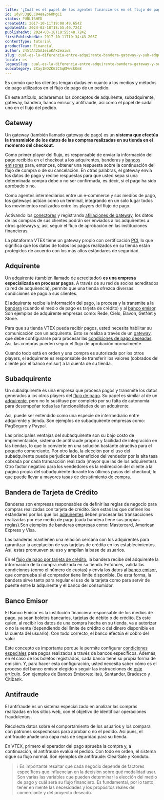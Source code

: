 ```yaml
---
title: '¿Cuál es el papel de los agentes financieros en el flujo de pago de un pedido en Brasil?'
id: 1dyPJ3gQCCO4ea2o6OMgCi
status: PUBLISHED
createdAt: 2017-10-11T19:08:49.654Z
updatedAt: 2024-03-18T18:55:40.724Z
publishedAt: 2024-03-18T18:55:40.724Z
firstPublishedAt: 2017-10-11T19:34:43.203Z
contentType: tutorial
productTeam: Financial
author: 245tA425AIeioKAk2eaiwS
slug: cual-es-la-diferencia-entre-adquirente-bandera-gateway-y-sub-adquirente-en-brasil
locale: es
legacySlug: cual-es-la-diferencia-entre-adquirente-bandera-gateway-y-sub-adquirente-en-brasil
subcategory: 2Xay1NOZKE2CSqKMwckOm8
---
```


Es común que los clientes tengan dudas en cuanto a los medios y métodos de pago utilizados en el flujo de pago de un pedido.

En este artículo, aclararemos los conceptos de adquirente, subadquirente, gateway, bandera, banco emisor y antifraude, así como el papel de cada uno en el flujo del pedido.

## Gateway

Un gateway (también llamado gateway de pago) es un __sistema que efectúa la transmisión de los datos de las compras realizadas en su tienda en el momento del checkout__.

Como primer player del flujo, es responsable de enviar la información del pago recibida en el checkout a los adquirentes, banderas y [bancos emisores](https://help.vtex.com/es/tutorial/que-es-banco-emissor--7aVIVGwgtU4SWuqowSQksg) para, entonces, obtener una respuesta sobre la continuación del flujo de compra o de su cancelación. En otras palabras, el gateway envía los datos de pago y recibe respuestas para que usted sepa si una determinada compra debe o no ser confirmada, es decir, si el pago ha sido aprobado o no. 

Como agentes intermediarios entre un  e-commerce y sus medios de pago, los gateways actúan como un terminal, integrando en un solo lugar todos los movimientos realizados entre los players del flujo de pago.

Activando los [conectores](https://help.vtex.com/es/tutorial/que-es-el-conector--3lze0Cu0bmyC6u2o2iaeEA "¿Qué es el conector?") y registrando [afiliaciones de  gateway](https://help.vtex.com/es/tutorial/afiliaciones-de-gateway--tutorials_444 " Registrar afiliaciones de gateway"), los datos de las compras de sus clientes podrán ser enviados a los adquirentes u otros gateways y, así, seguir el flujo de aprobación en las instituciones financieras.

La plataforma VTEX tiene un gateway propio con certificación [PCI](https://help.vtex.com/es/tutorial/que-es-el-pci-ssc--4jo3Vkox3amSO2w4qIWa0E "Qué es el PCI SSC"), lo que significa que los datos de todos los pagos realizados en su tienda están protegidos de acuerdo con los más altos estándares de seguridad.

## Adquirente

Un adquirente (también llamado de acreditador) __es una empresa especializada en procesar pagos__. A través de su red de socios acreditados (o red de adquirencia), permite que una tienda ofrezca diversas condiciones de pago a sus clientes.

El adquirente recibe la información del pago, la procesa y la transmite a la [bandera](https://help.vtex.com/es/tutorial/que-es-una-bandera-de-tarjeta-de-credito?locale=es "¿Qué es una bandera de tarjeta de crédito?") (cuando el medio de pago es tarjeta de crédito) y al [banco emisor](https://help.vtex.com/es/tutorial/que-es-el-banco-emisor?locale=es "¿Qué es el Banco Emisor?"). Son ejemplos de adquirente empresas como: Rede, Cielo, Elavon, GetNet y Stone. 

Para que su tienda VTEX pueda recibir pagos, usted necesita habilitar su comunicación con un adquirente. Esto se realiza a través de un [gateway](https://help.vtex.com/es/tutorial/que-es-un-gateway-de-pagos?locale=es "¿Qué es un gateway de pagos?"), que debe configurarse para procesar las [condiciones de pago deseadas](https://help.vtex.com/es/tutorial/condiciones-de-pago?locale=es "Configurar condiciones de pago"). Así, las compras pueden seguir el flujo de aprobación normalmente.

Cuando todo está en orden y una compra es autorizada por los otros players, el adquirente es responsable de transferir los valores (cobrados del cliente por el banco emisor) a la cuenta de su tienda.

## Subadquirente

Un subadquirente es una empresa que procesa pagos y transmite los datos generados a los otros players del [flujo de pago](https://help.vtex.com/es/tutorial/tarjeta-de-credito-flujo-basico-de-un-pago "Tarjeta de crédito - Flujo básico de un pago"). Su papel es similar al de un [adquirente](https://help.vtex.com/es/tutorial/que-es-un-adquirente?locale=es "¿Qué es un adquirente?"), pero no lo sustituye por completo por su falta de autonomía para desempeñar todas las funcionalidades de un adquirente.

Así, puede ser entendido como una especie de intermediario entre adquirente y tienda. Son ejemplos de subadquirente empresas como: PagSeguro y Paypal.

Las principales ventajas del subadquirente son su bajo costo de implementación, sistema de antifraude proprio y facilidad de integración en las tiendas, lo que lo convierte en una solución bastante atractiva para el pequeño comerciante.  Por otro lado, la elección por el uso del subadquirente puede perjudicar los beneficios del vendedor por la alta tasa cobrada por cada transacción realizada (mayor que las de los adquirentes). Otro factor negativo para los vendedores es la redirección del cliente a la página propia del subadquirente durante los últimos pasos del checkout, lo que puede llevar a mayores tasas de desistimiento de compra.

## Bandera de Tarjeta de Crédito

Banderas son empresas responsables de definir las reglas de negocio para compras realizadas con tarjeta de crédito. Son estas las que definen los estándares por los que los [adquirentes](https://help.vtex.com/es/tutorial/que-es-un-adquirente?locale=es "¿Qué es un adquirente?") deben procesar las transacciones realizadas por ese medio de pago (cada bandera tiene sus propias reglas).Son ejemplos de banderas empresas como: Mastercard, American Express y Visa. 

Las banderas mantienen una relación cercana con los adquirentes para garantizar la aceptación de sus tarjetas de crédito en los establecimientos. Así, estas promueven su uso y amplían la base de usuarios.

En el [flujo de pago por tarjeta de crédito](https://help.vtex.com/es/tutorial/tarjeta-de-credito-flujo-basico-de-un-pago "Tarjeta de crédito - Flujo básico de un pago"), la bandera recibe del adquirente la información de la compra realizada en su tienda. Entonces, valida las condiciones (como el número de cuotas) y envía los datos al [banco emisor](https://help.vtex.com/es/tutorial/que-es-el-banco-emisor?locale=es "¿Qué es el Banco Emisor?"), que comprueba si el comprador tiene límite disponible. De esta forma, la bandera sirve tanto para regular el uso de la tarjeta como para servir de puente entre la adquirente y el banco del consumidor. 

## Banco Emisor

El Banco Emisor es la institución financiera responsable de los medios de pago, ya sean boletos bancarios, tarjetas de débito o de crédito. Es este quien, al recibir los datos de una compra hecha en su tienda, va a autorizar o no la venta (dependiendo del límite de crédito o del dinero disponible en la cuenta del usuario). Con todo correcto, el banco efectúa el cobro del valor

Este concepto es importante porque le permite configurar [condiciones especiales](https://help.vtex.com/es/tutorial/condiciones-especiales?locale=es "Configurar condiciones especiales de pago") para pagos realizados a través de bancos específicos. Además, en el caso de los boletos registrados, cada banco tiene su propia forma de emisión. Y, para hacer esta configuración, usted necesita saber cómo es el proceso del banco emisor elegido y seguir las instrucciones de [este artículo](https://help.vtex.com/es/tutorial/como-configurar-boleto-registrado?locale=es "Configurar boleto registrado"). Son ejemplos de Bancos Emisores: Itaú, Santander, Bradesco y Citibank.

## Antifraude

El antifraude es un sistema especializado en analizar las compras realizadas en los sitios web, con el objetivo de identificar operaciones fraudulentas.

Recolecta datos sobre el comportamiento de los usuarios y los compara con patrones sospechosos para aprobar o no el pedido. Así pues, el antifraude añade una capa más de seguridad para su tienda.

En VTEX, primero el operador del pago aprueba la compra y, a continuación, el antifraude evalúa el pedido. Con todo en orden, el sistema sigue su flujo normal. Son ejemplos de antifraude: ClearSale y Konduto. 

>ℹ️ Es importante resaltar que cada negocio depende de factores específicos que influencian en la decisión sobre qué modalidad usar. Son varias las variables que pueden determinar la elección del medio de pago y cuál será su flujo financiero. Es fundamental, por lo tanto, tener en mente las necesidades y los propósitos reales del comerciante y del proyecto deseado.

